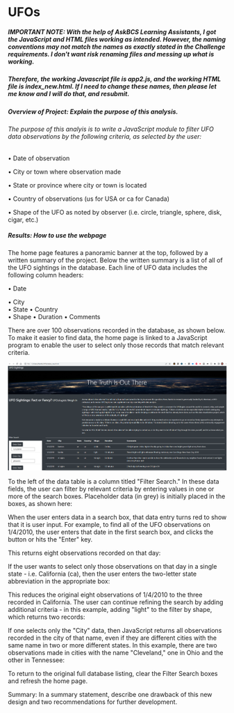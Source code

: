 # UFOs

##### IMPORTANT NOTE: With the help of AskBCS Learning Assistants, I got the JavaScript and HTML files working as intended. However, the naming conventions may not match the names as exactly stated in the Challenge requirements. I don't want risk renaming files and messing up what is working. 

##### Therefore, the working Javascript file is app2.js, and the working HTML file is index_new.html. If I need to change these names, then please let me know and I will do that, and resubmit.

##### Overview of Project: Explain the purpose of this analysis.

###### The purpose of this analyis is to write a JavaScript module to filter UFO data observations by the following criteria, as selected by the user:

• Date of observation</p>
• City or town where observation made</p>
• State or province where city or town is located</p>
• Country of observations (us for USA or ca for Canada)</p>
• Shape of the UFO as noted by observer (i.e. circle, triangle, sphere, disk, cigar, etc.)</p>

##### Results: How to use the webpage

The home page features a panoramic banner at the top, followed by a written summary of the project. Below the written summary is a list of all of the UFO sightings in the database. Each line of UFO data includes the following column headers:

• Date</p>
• City	
• State	
• Country	
• Shape
• Duration
• Comments

There are over 100 observations recorded in the database, as shown below. To make it easier to find data, the home page is linked to a JavaScript program to enable the user to select only those records that match relevant criteria.

![Full_webpage](images/Full_webpage.png)

To the left of the data table is a column titled "Filter Search." In these data fields, the user can filter by relevant criteria by entering values in one or more of the search boxes. Placeholder data (in grey) is initially placed in the boxes, as shown here:

When the user enters data in a search box, that data entry turns red to show that it is user input. For example, to find all of the UFO observations on 1/4/2010, the user enters that date in the first search box, and clicks the button or hits the "Enter" key. 

This returns eight observations recorded on that day:

If the user wants to select only those observations on that day in a single state - i.e. California (ca), then the user enters the two-letter state abbreviation in the appropriate box:

This reduces the original eight observations of 1/4/2010 to the three recorded in California. The user can continue refining the search by adding additional criteria - in this example, adding "light" to the filter by shape, which returns two records:

If one selects only the "City" data, then JavaScript returns all observations recorded in the city of that name, even if they are different cities with the same name in two or more different states. In this example, there are two observations made in cities with the name "Cleveland," one in Ohio and the other in Tennessee:

To return to the original full database listing, clear the Filter Search boxes and refresh the home page.

Summary: In a summary statement, describe one drawback of this new design and two recommendations for further development.
